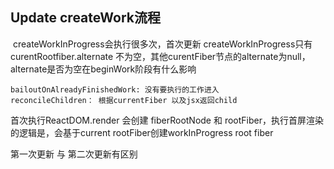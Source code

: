 ## Update createWork流程

​	createWorkInProgress会执行很多次，首次更新 createWorkInProgress只有curentRootfiber.alternate 不为空，其他curentFiber节点的alternate为null，alternate是否为空在beginWork阶段有什么影响

```
bailoutOnAlreadyFinishedWork: 没有要执行的工作进入
reconcileChildren： 根据currentFiber 以及jsx返回child

```



首次执行ReactDOM.render 会创建 fiberRootNode 和 rootFiber，执行首屏渲染的逻辑是，会基于current rootFiber创建workInProgress root fiber

第一次更新 与 第二次更新有区别